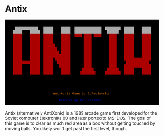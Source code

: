 # Antix

![](https://github.com/jatardine/IA-Rejects/blob/main/MS-DOS/ANTIX/antix_000.png?raw=true)

Antix (alternatively AntiXonix) is a 1985 arcade game first developed for the Soviet computer Elektronika 60 and later ported to MS-DOS. The goal of this game is to clear as much red area as a box without getting touched by moving balls. You likely won't get past the first level, though.
